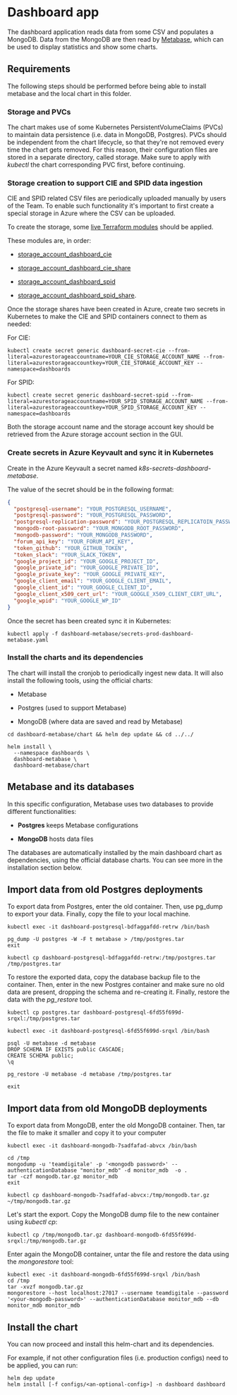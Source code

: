 # Dashboard app

The dashboard application reads data from some CSV and populates a MongoDB. Data from the MongoDB are then read by [Metabase](https://metabase.com/), which can be used to display statistics and show some charts.

## Requirements

The following steps should be performed before being able to install metabase and the local chart in this folder.

### Storage and PVCs

The chart makes use of some Kubernetes PersistentVolumeClaims (PVCs) to maintain data persistence (i.e. data in MongoDB, Postgres). PVCs should be independent from the chart lifecycle, so that they're not removed every time the chart gets removed. For this reason, their configuration files are stored in a separate directory, called storage.
Make sure to apply with *kubectl* the chart corresponding PVC first, before continuing.

### Storage creation to support CIE and SPID data ingestion

CIE and SPID related CSV files are periodically uploaded manually by users of the Team. To enable such functionality it's important to first create a special storage in Azure where the CSV can be uploaded.

To create the storage, some [live Terraform modules](https://github.com/teamdigitale/pdnd-infra-tf-live) should be applied.

These modules are, in order:

* [storage_account_dashboard_cie](https://github.com/teamdigitale/pdnd-infra-tf-live/tree/dev/westeurope/storage_account_dashboard_cie)

* [storage_account_dashboard_cie_share](https://github.com/teamdigitale/pdnd-infra-tf-live/tree/dev/westeurope/storage_account_dashboard_cie_share)

* [storage_account_dashboard_spid](https://github.com/teamdigitale/pdnd-infra-tf-live/tree/dev/westeurope/storage_account_dashboard_spid)

* [storage_account_dashboard_spid_share](https://github.com/teamdigitale/pdnd-infra-tf-live/tree/dev/westeurope/storage_account_dashboard_spid_share).

Once the storage shares have been created in Azure, create two secrets in Kubernetes to make the CIE and SPID containers connect to them as needed:

For CIE:

```shell
kubectl create secret generic dashboard-secret-cie --from-literal=azurestorageaccountname=YOUR_CIE_STORAGE_ACCOUNT_NAME --from-literal=azurestorageaccountkey=YOUR_CIE_STORAGE_ACCOUNT_KEY --namespace=dashboards
```

For SPID:

```shell
kubectl create secret generic dashboard-secret-spid --from-literal=azurestorageaccountname=YOUR_SPID_STORAGE_ACCOUNT_NAME --from-literal=azurestorageaccountkey=YOUR_SPID_STORAGE_ACCOUNT_KEY --namespace=dashboards
```

Both the storage account name and the storage account key should be retrieved from the Azure storage account section in the GUI.

### Create secrets in Azure Keyvault and sync it in Kubernetes

Create in the Azure Keyvault a secret named *k8s-secrets-dashboard-metabase*.

The value of the secret should be in the following format:

```json
{
  "postgresql-username": "YOUR_POSTGRESQL_USERNAME",
  "postgresql-password": "YOUR_POSTGRESQL_PASSWORD",
  "postgresql-replication-password": "YOUR_POSTGRESQL_REPLICATOIN_PASSWORD",
  "mongodb-root-password": "YOUR_MONGODB_ROOT_PASSWORD",
  "mongodb-password": "YOUR_MONGODB_PASSWORD",
  "forum_api_key": "YOUR_FORUM_API_KEY",
  "token_github": "YOUR_GITHUB_TOKEN",
  "token_slack": "YOUR_SLACK_TOKEN",
  "google_project_id": "YOUR_GOOGLE_PROJECT_ID",
  "google_private_id": "YOUR_GOOGLE_PRIVATE_ID",
  "google_private_key": "YOUR_GOOGLE_PRIVATE_KEY",
  "google_client_email": "YOUR_GOOGLE_CLIENT_EMAIL",
  "google_client_id": "YOUR_GOOGLE_CLIENT_ID",
  "google_client_x509_cert_url": "YOUR_GOOGLE_X509_CLIENT_CERT_URL",
  "google_wpid": "YOUR_GOOGLE_WP_ID"
}
```

Once the secret has been created sync it in Kubernetes:

```shell
kubectl apply -f dashboard-metabase/secrets-prod-dashboard-metabase.yaml
```

### Install the charts and its dependencies

The chart will install the cronjob to periodically ingest new data. It will also install the following tools, using the official charts:

* Metabase

* Postgres (used to support Metabase)

* MongoDB (where data are saved and read by Metabase)

```shell
cd dashboard-metabase/chart && helm dep update && cd ../../

helm install \
  --namespace dashboards \
  dashboard-metabase \
  dashboard-metabase/chart
```
## Metabase and its databases

In this specific configuration, Metabase uses two databases to provide different functionalities:

* **Postgres** keeps Metabase configurations

* **MongoDB** hosts data files

The databases are automatically installed by the main dashboard chart as dependencies, using the official database charts. You can see more in the installation section below.

## Import data from old Postgres deployments

To export data from Postgres, enter the old container. Then, use pg_dump to export your data. Finally, copy the file to your local machine.

```shell
kubectl exec -it dashboard-postgresql-bdfaggafdd-retrw /bin/bash

pg_dump -U postgres -W -F t metabase > /tmp/postgres.tar
exit

kubectl cp dashboard-postgresql-bdfaggafdd-retrw:/tmp/postgres.tar /tmp/postgres.tar
```

To restore the exported data, copy the database backup file to the container. Then, enter in the new Postgres container and make sure no old data are present, dropping the schema and re-creating it. Finally, restore the data with the *pg_restore* tool.

```shell
kubectl cp postgres.tar dashboard-postgresql-6fd55f699d-srqxl:/tmp/postgres.tar

kubectl exec -it dashboard-postgresql-6fd55f699d-srqxl /bin/bash

psql -U metabase -d metabase
DROP SCHEMA IF EXISTS public CASCADE;
CREATE SCHEMA public;
\q

pg_restore -U metabase -d metabase /tmp/postgres.tar

exit
```

## Import data from old MongoDB deployments

To export data from MongoDB, enter the old MongoDB container. Then, tar the file to make it smaller and copy it to your computer

```shell
kubectl exec -it dashboard-mongodb-7sadfafad-abvcx /bin/bash

cd /tmp
mongodump -u 'teamdigitale' -p '<mongodb password>' --authenticationDatabase "monitor_mdb" -d monitor_mdb  -o .
tar -czf mongodb.tar.gz monitor_mdb
exit

kubectl cp dashboard-mongodb-7sadfafad-abvcx:/tmp/mongodb.tar.gz ~/tmp/mongodb.tar.gz
```

Let's start the export. Copy the MongoDB dump file to the new container using *kubectl cp*:

```shell
kubectl cp /tmp/mongodb.tar.gz dashboard-mongodb-6fd55f699d-srqxl:/tmp/mongodb.tar.gz
```

Enter again the MongoDB container, untar the file and restore the data using the *mongorestore* tool:

```shell
kubectl exec -it dashboard-mongodb-6fd55f699d-srqxl /bin/bash
cd /tmp
tar -xvzf mongodb.tar.gz
mongorestore --host localhost:27017 --username teamdigitale --password '<your-mongodb-password>' --authenticationDatabase monitor_mdb --db monitor_mdb monitor_mdb
```

## Install the chart

You can now proceed and install this helm-chart and its dependencies.

For example, if not other configuration files (i.e. production configs) need to be applied, you can run:

```shell
helm dep update
helm install [-f configs/<an-optional-config>] -n dashboard dashboard
```
